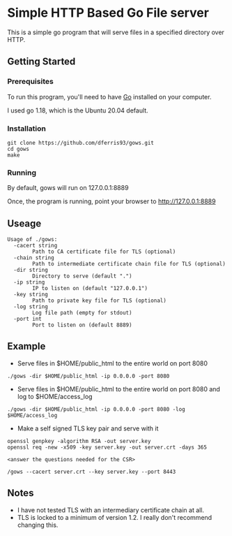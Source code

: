 # Simple HTTP Based Go File server

This is a simple go program that will serve files in a specified directory over HTTP.

## Getting Started

### Prerequisites

To run this program, you'll need to have [Go](https://golang.org/dl/) installed on your computer.

I used go 1.18, which is the Ubuntu 20.04 default.

### Installation

```
git clone https://github.com/dferris93/gows.git
cd gows
make
```

### Running
By default, gows will run on 127.0.0.1:8889

Once, the program is running, point your browser to http://127.0.0.1:8889

## Useage

```
Usage of ./gows:
  -cacert string
        Path to CA certificate file for TLS (optional)
  -chain string
        Path to intermediate certificate chain file for TLS (optional)
  -dir string
        Directory to serve (default ".")
  -ip string
        IP to listen on (default "127.0.0.1")
  -key string
        Path to private key file for TLS (optional)
  -log string
        Log file path (empty for stdout)
  -port int
        Port to listen on (default 8889)
```

## Example

* Serve files in $HOME/public_html to the entire world on port 8080

```
./gows -dir $HOME/public_html -ip 0.0.0.0 -port 8080 
```

* Serve files in $HOME/public_html to the entire world on port 8080 and log to $HOME/access_log

```
./gows -dir $HOME/public_html -ip 0.0.0.0 -port 8080 -log $HOME/access_log
```

* Make a self signed TLS key pair and serve with it
```
openssl genpkey -algorithm RSA -out server.key
openssl req -new -x509 -key server.key -out server.crt -days 365

<answer the questions needed for the CSR>

/gows --cacert server.crt --key server.key --port 8443
```

## Notes

* I have not tested TLS with an intermediary certificate chain at all.
* TLS is locked to a minimum of version 1.2.  I really don't recommend changing this.
